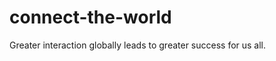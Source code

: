 connect-the-world
=================

Greater interaction globally leads to greater success for us all.
